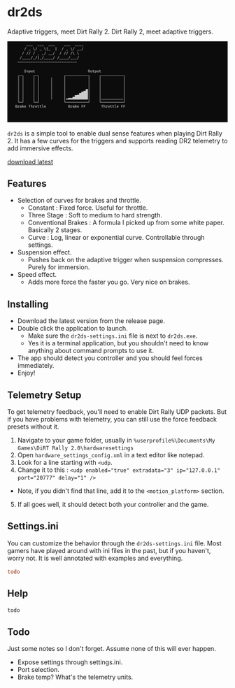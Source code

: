 # dr2ds
Adaptive triggers, meet Dirt Rally 2. Dirt Rally 2, meet adaptive triggers.

![dr2ds screenshot](https://github.com/firelight322/dr2ds/blob/main/dr2ds-screenshot.jpg)

`dr2ds` is a simple tool to enable dual sense features when playing Dirt Rally 2. It has a few curves for the triggers and supports reading DR2 telemetry to add immersive effects.

[download latest](https://github.com/firelight322/dr2ds/releases/latest)

## Features
- Selection of curves for brakes and throttle.
	- Constant : Fixed force. Useful for throttle.
	- Three Stage : Soft to medium to hard strength.
	- Conventional Brakes : A formula I picked up from some white paper. Basically 2 stages.
	- Curve : Log, linear or exponential curve. Controllable through settings.
- Suspension effect.
	- Pushes back on the adaptive trigger when suspension compresses. Purely for immersion.
- Speed effect.
	- Adds more force the faster you go. Very nice on brakes.

## Installing
- Download the latest version from the release page.
- Double click the application to launch.
  - Make sure the `dr2ds-settings.ini` file is next to `dr2ds.exe`.
  - Yes it is a terminal application, but you shouldn't need to know anything about command prompts to use it.
- The app should detect you controller and you should feel forces immediately.
- Enjoy!

## Telemetry Setup
To get telemetry feedback, you'll need to enable Dirt Rally UDP packets. But if you have problems with telemetry, you can still use the force feedback presets without it.

1. Navigate to your game folder, usually in `%userprofile%\Documents\My Games\DiRT Rally 2.0\hardwaresettings`
2. Open `hardware_settings_config.xml` in a text editor like notepad.
3. Look for a line starting with `<udp`.
4. Change it to this : `<udp enabled="true" extradata="3" ip="127.0.0.1" port="20777" delay="1" />`
  - Note, if you didn't find that line, add it to the `<motion_platform>` section.
5. If all goes well, it should detect both your controller and the game.

## Settings.ini
You can customize the behavior through the `dr2ds-settings.ini` file. Most gamers have played around with ini files in the past, but if you haven't, worry not. It is well annotated with examples and everything.
```ini
todo
```

## Help
```
todo
```

## Todo
Just some notes so I don't forget. Assume none of this will ever happen.
- Expose settings through settings.ini.
- Port selection.
- Brake temp? What's the telemetry units.
